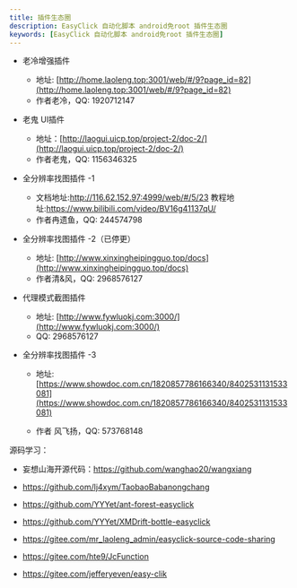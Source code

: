 ```yaml
---
title: 插件生态圈
description: EasyClick 自动化脚本 android免root 插件生态圈
keywords: [EasyClick 自动化脚本 android免root 插件生态圈]
---
```


- 老冷增强插件
  - 地址: [http://home.laoleng.top:3001/web/#/9?page_id=82](http://home.laoleng.top:3001/web/#/9?page_id=82)
  - 作者老冷，QQ: 1920712147

- 老鬼 UI插件
  - 地址：[http://laogui.uicp.top/project-2/doc-2/](http://laogui.uicp.top/project-2/doc-2/)
  - 作者老鬼，QQ: 1156346325



- 全分辨率找图插件 -1
  - 文档地址:http://116.62.152.97:4999/web/#/5/23
    教程地址:https://www.bilibili.com/video/BV16g41137qU/
  - 作者冉遗鱼，QQ: 244574798



- 全分辨率找图插件 -2（已停更）
  - 地址: [http://www.xinxingheipingguo.top/docs](http://www.xinxingheipingguo.top/docs)
  - 作者清&风，QQ: 2968576127


- 代理模式截图插件
    - 地址: [http://www.fywluokj.com:3000/](http://www.fywluokj.com:3000/)
    - QQ: 2968576127

- 全分辨率找图插件 -3 

  - 地址: [https://www.showdoc.com.cn/1820857786166340/8402531131533081](https://www.showdoc.com.cn/1820857786166340/8402531131533081)

  - 作者 风飞扬，QQ: 573768148



源码学习：

- 妄想山海开源代码：https://github.com/wanghao20/wangxiang

- https://github.com/lj4xym/TaobaoBabanongchang
- https://github.com/YYYet/ant-forest-easyclick
- https://github.com/YYYet/XMDrift-bottle-easyclick
- https://gitee.com/mr_laoleng_admin/easyclick-source-code-sharing
- https://gitee.com/hte9/JcFunction
- https://gitee.com/jefferyeven/easy-clik
